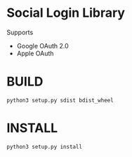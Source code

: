 # Social Login Library 

Supports
- Google OAuth 2.0
- Apple OAuth

# BUILD

```
python3 setup.py sdist bdist_wheel
```

# INSTALL

```
python3 setup.py install
```